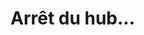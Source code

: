<h1>Arrêt du hub...</h1>
<div class="modal-body">
</div>

<script>
    $('#arret-modal').modal('show');
    [!Module::Formation::Shutdown()!]
    var o = '.';
    var i = setInterval(function () {
        $.ajax({
            dataType: "json",
            url: '/Systeme/Test.json'
        }).done(function () {
            $('.modal-body').html('<span class="label label-warning label-large">Arrêt en cours '+o+'</span>');
            if (o != ".....") o+=".";
            else o = ".";
        }).fail(function () {
            var t = setTimeout(function () {
                $('.modal-body').html('<span class="label label-success label-large">Le hub s\'est arrêté avec succès. Vous pouvez le débrancher.</span>');
            },'10000');
            clearInterval(i);
        });
    },500);
</script>